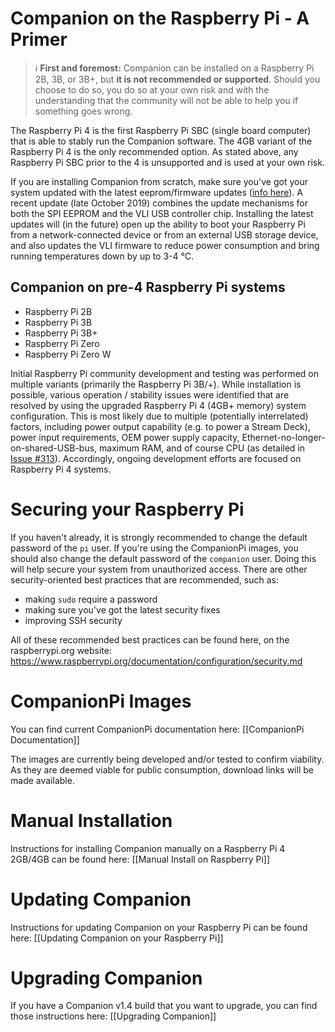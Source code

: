 # Companion on the Raspberry Pi - A Primer

> :information_source: **First and foremost:** Companion can be installed on a Raspberry Pi 2B, 3B, or 3B+, but **it is not recommended or supported**. Should you choose to do so, you do so at your own risk and with the understanding that the community will not be able to help you if something goes wrong.

The Raspberry Pi 4 is the first Raspberry Pi SBC (single board computer) that is able to stably run the Companion software. The 4GB variant of the Raspberry Pi 4 is the only recommended option. As stated above, any Raspberry Pi SBC prior to the 4 is unsupported and is used at your own risk.

If you are installing Companion from scratch, make sure you've got your system updated with the latest eeprom/firmware updates ([info here](https://www.raspberrypi.org/forums/viewtopic.php?t=255001)). A recent update (late October 2019) combines the update mechanisms for both the SPI EEPROM and the VLI USB controller chip. Installing the latest updates will (in the future) open up the ability to boot your Raspberry Pi from a network-connected device or from an external USB storage device, and also updates the VLI firmware to reduce power consumption and bring running temperatures down by up to 3-4 °C.

## Companion on pre-4 Raspberry Pi systems
* Raspberry Pi 2B
* Raspberry Pi 3B
* Raspberry Pi 3B+
* Raspberry Pi Zero
* Raspberry Pi Zero W

Initial Raspberry Pi community development and testing was performed on multiple variants (primarily the Raspberry Pi 3B/+).  While installation is possible, various operation / stability issues were identified that are resolved by using the upgraded Raspberry Pi 4 (4GB+ memory) system configuration.  This is most likely due to multiple (potentially interrelated) factors, including power output capability (e.g. to power a Stream Deck), power input requirements, OEM power supply capacity, Ethernet-no-longer-on-shared-USB-bus, maximum RAM, and of course CPU (as detailed in [Issue #313](/bitfocus/companion/issues/313)).  Accordingly, ongoing development efforts are focused on Raspberry Pi 4 systems.

# Securing your Raspberry Pi

If you haven't already, it is strongly recommended to change the default password of the `pi` user. If you're using the CompanionPi images, you should also change the default password of the `companion` user. Doing this will help secure your system from unauthorized access. There are other security-oriented best practices that are recommended, such as:

- making `sudo` require a password
- making sure you've got the latest security fixes
- improving SSH security

All of these recommended best practices can be found here, on the raspberrypi.org website: https://www.raspberrypi.org/documentation/configuration/security.md

# CompanionPi Images

You can find current CompanionPi documentation here: [[CompanionPi Documentation]]

The images are currently being developed and/or tested to confirm viability. As they are deemed viable for public consumption, download links will be made available.

# Manual Installation

Instructions for installing Companion manually on a Raspberry Pi 4 2GB/4GB can be found here: [[Manual Install on Raspberry Pi]]

# Updating Companion

Instructions for updating Companion on your Raspberry Pi can be found here: [[Updating Companion on your Raspberry Pi]]

# Upgrading Companion

If you have a Companion v1.4 build that you want to upgrade, you can find those instructions here: [[Upgrading Companion]]
